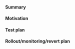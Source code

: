 <!-- Checklist For PRs

* Ensure you've written tests where applicable
* Add a CHANGELOG.md entry describing your change, thank yourself!
* Document any changes to metrics or configuration
-->


#### Summary
<!-- Simple summary of what the code does or what you have changed. -->


#### Motivation
<!-- Why are you making this change? -->


#### Test plan
<!-- How did you test this change? This can be as simple as “I wrote automated tests.” -->


#### Rollout/monitoring/revert plan
<!-- Instructions for deploying, monitoring, and reverting this change. -->
